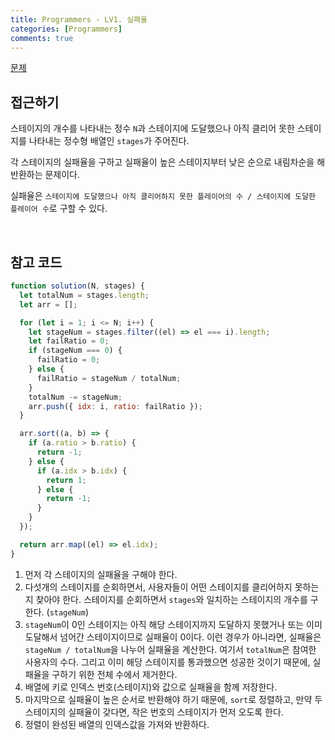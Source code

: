 ```yaml
---
title: Programmers - LV1. 실패율
categories: [Programmers]
comments: true
---
```


[문제](https://programmers.co.kr/learn/courses/30/lessons/42889)

## 접근하기

스테이지의 개수를 나타내는 정수 `N`과 스테이지에 도달했으나 아직 클리어 못한 스테이지를 나타내는 정수형 배열인 `stages`가 주어진다.

각 스테이지의 실패율을 구하고 실패율이 높은 스테이지부터 낮은 순으로 내림차순을 해 반환하는 문제이다.

실패율은 `스테이지에 도달했으나 아직 클리어하지 못한 플레이어의 수 / 스테이지에 도달한 플레이어 수`로 구할 수 있다.

<br>

## 참고 코드

```js
function solution(N, stages) {
  let totalNum = stages.length;
  let arr = [];

  for (let i = 1; i <= N; i++) {
    let stageNum = stages.filter((el) => el === i).length;
    let failRatio = 0;
    if (stageNum === 0) {
      failRatio = 0;
    } else {
      failRatio = stageNum / totalNum;
    }
    totalNum -= stageNum;
    arr.push({ idx: i, ratio: failRatio });
  }

  arr.sort((a, b) => {
    if (a.ratio > b.ratio) {
      return -1;
    } else {
      if (a.idx > b.idx) {
        return 1;
      } else {
        return -1;
      }
    }
  });

  return arr.map((el) => el.idx);
}
```

1. 먼저 각 스테이지의 실패율을 구해야 한다.
2. 다섯개의 스테이지를 순회하면서, 사용자들이 어떤 스테이지를 클리어하지 못하는지 찾아야 한다. 스테이지를 순회하면서 `stages`와 일치하는 스테이지의 개수를 구한다. (`stageNum`)
3. `stageNum`이 0인 스테이지는 아직 해당 스테이지까지 도달하지 못했거나 또는 이미 도달해서 넘어간 스테이지이므로 실패율이 0이다. 이런 경우가 아니라면, 실패율은 `stageNum / totalNum`을 나누어 실패율을 계산한다. 여기서 `totalNum`은 참여한 사용자의 수다. 그리고 이미 해당 스테이지를 통과했으면 성공한 것이기 때문에, 실패율을 구하기 위한 전체 수에서 제거한다.
4. 배열에 키로 인덱스 번호(스테이지)와 값으로 실패율을 함께 저장한다.
5. 마지막으로 실패율이 높은 순서로 반환해야 하기 때문에, `sort`로 정렬하고, 만약 두 스테이지의 실패율이 갖다면, 작은 번호의 스테이지가 먼저 오도록 한다.
6. 정렬이 완성된 배열의 인덱스값을 가져와 반환하다.
